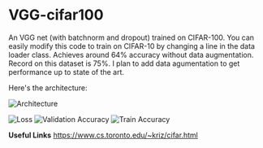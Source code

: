 # VGG-cifar100

An VGG net (with batchnorm and dropout) trained on CIFAR-100. You can easily modify this code to train on CIFAR-10 by changing a line in the data loader class. Achieves around 64% accuracy without data augmentation. Record on this dataset is 75%. I plan to add data agumentation to get performance up to state of the art. 

Here's the architecture:

![Architecture](https://i.imgur.com/ibbfyos.png)

![Loss](https://i.imgur.com/8KuU0SG.png)
![Validation Accuracy](https://i.imgur.com/25lEbPK.png)
![Train Accuracy](https://i.imgur.com/SNSmvaO.png)

**Useful Links**
https://www.cs.toronto.edu/~kriz/cifar.html  
